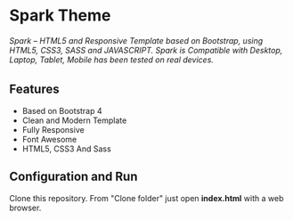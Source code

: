 # Spark Theme
###### Spark – HTML5 and Responsive Template based on Bootstrap, using HTML5, CSS3, SASS and JAVASCRIPT. Spark is Compatible with Desktop, Laptop, Tablet, Mobile has been tested on real devices.
## Features
* Based on Bootstrap 4
* Clean and Modern Template
* Fully Responsive
* Font Awesome
* HTML5, CSS3 And Sass

## Configuration and Run
Clone this repository. From "Clone folder" just open **index.html** with a web browser.
